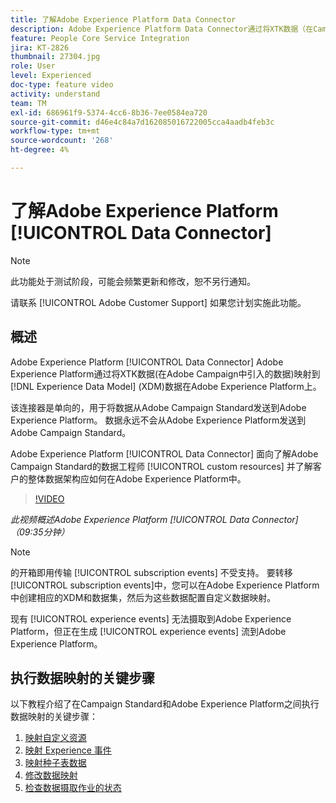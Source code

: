 ```yaml
---
title: 了解Adobe Experience Platform Data Connector
description: Adobe Experience Platform Data Connector通过将XTK数据（在Campaign中引入的数据）映射到Adobe Experience Platform上的Experience Data Model (XDM)数据，帮助现有客户使其数据在Adobe Experience Platform上可用。
feature: People Core Service Integration
jira: KT-2826
thumbnail: 27304.jpg
role: User
level: Experienced
doc-type: feature video
activity: understand
team: TM
exl-id: 686961f9-5374-4cc6-8b36-7ee0584ea720
source-git-commit: d46e4c84a7d162085016722005cca4aadb4feb3c
workflow-type: tm+mt
source-wordcount: '268'
ht-degree: 4%

---
```


# 了解Adobe Experience Platform [!UICONTROL Data Connector]

>[!NOTE]
>
>此功能处于测试阶段，可能会频繁更新和修改，恕不另行通知。
>
>请联系 [!UICONTROL Adobe Customer Support] 如果您计划实施此功能。

## 概述

Adobe Experience Platform [!UICONTROL Data Connector] Adobe Experience Platform通过将XTK数据(在Adobe Campaign中引入的数据)映射到 [!DNL Experience Data Model] (XDM)数据在Adobe Experience Platform上。

该连接器是单向的，用于将数据从Adobe Campaign Standard发送到Adobe Experience Platform。 数据永远不会从Adobe Experience Platform发送到Adobe Campaign Standard。

Adobe Experience Platform [!UICONTROL Data Connector] 面向了解Adobe Campaign Standard的数据工程师 [!UICONTROL custom resources] 并了解客户的整体数据架构应如何在Adobe Experience Platform中。

>[!VIDEO](https://video.tv.adobe.com/v/27304?quality=12&learn=on)

*此视频概述Adobe Experience Platform [!UICONTROL Data Connector] （09:35分钟）*

>[!NOTE]
>
>的开箱即用传输 [!UICONTROL subscription events] 不受支持。 要转移 [!UICONTROL subscription events]中，您可以在Adobe Experience Platform中创建相应的XDM和数据集，然后为这些数据配置自定义数据映射。
>
>现有 [!UICONTROL experience events] 无法摄取到Adobe Experience Platform，但正在生成 [!UICONTROL experience events] 流到Adobe Experience Platform。

## 执行数据映射的关键步骤

以下教程介绍了在Campaign Standard和Adobe Experience Platform之间执行数据映射的关键步骤：

1. [映射自定义资源](/help/administrating/adobe-experience-platform-data-connector/mapping-custom-resources.md)
2. [映射 Experience 事件](/help/administrating/adobe-experience-platform-data-connector/mapping-experience-events.md)
3. [映射种子表数据](/help/administrating/adobe-experience-platform-data-connector/mapping-seed-table-data.md)
4. [修改数据映射](/help/administrating/adobe-experience-platform-data-connector/modifying-data-mapping.md)
5. [检查数据摄取作业的状态](/help/administrating/adobe-experience-platform-data-connector/checking-status-of-data-ingestion-jobs.md)

